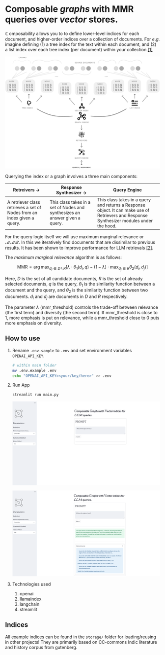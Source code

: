 # Composable _graphs_ with MMR queries over _vector_ stores.

$\mathbb{C}$ omposability  allows you to to define lower-level indices for each document, and higher-order indices over a collection of documents. For $e.g.$ imagine defining (1) a tree index for the text within each document, and (2) a list index over each tree index (per document) within your collection.[[1]](https://gpt-index.readthedocs.io/en/latest/how_to/index/composability.html)

![](./img/composable-graphs.png)

Querying the index or a graph involves a three main components:

| Retreivers $\to$                                                        | Response Synthesizer $\to$                                                  | Query Engine                                                                                                                              |
| ----------------------------------------------------------------------- | --------------------------------------------------------------------------- | ----------------------------------------------------------------------------------------------------------------------------------------- |
| A retriever class retrieves a set of Nodes from an index given a query. | This class takes in a set of Nodes and synthesizes an answer given a query. | This class takes in a query and returns a Response object. It can make use of Retrievers and Response Synthesizer modules under the hood. |

For the query logic itself we will use maximum marginal relevance or $\mathcal{MMR}$. In this we iteratively find documents that are dissimilar to previous results. It has been shown to improve performance for LLM retrievals [[2]](https://arxiv.org/pdf/2211.13892.pdf).

The _maximum marginal relevance_ algorithm is as follows: 

$$ \text{{MMR}} = \arg\max_{d_i \in D \setminus R} [ \lambda \cdot \theta_1(d_i, q) - (1 - \lambda) \cdot \max_{d_j \in R} \theta_2(d_i, d_j) ] $$

Here, $D$ is the set of all candidate documents, $R$ is the set of already selected documents, $q$ is the query, $\theta_1$ is the similarity function between a document and the query, and $\theta_2$ is the similarity function between two documents. $d_i$ and $d_j$ are documents in $D$ and $R$ respectively.

The parameter $\lambda$ (mmr_threshold) controls the trade-off between relevance (the first term) and diversity (the second term). If mmr_threshold is close to 1, more emphasis is put on relevance, while a mmr_threshold close to 0 puts more emphasis on diversity.

## How to use

1. Rename `.env.sample` to `.env` and set environment variables `OPENAI_API_KEY`.
   ```sh
   # within main folder
   mv .env.example .env
   echo "OPENAI_API_KEY=<your/key/here>" >> .env
   ```

2. Run App
   ```sh
   streamlit run main.py
   ```

    ![](./img/composable-graphs-idle.png)
    
    ![](./img/composable-graphs-response.png)

3. Technologies used
   1. openai
   2. llamaindex
   3. langchain
   4. streamlit


## Indices
All example indices can be found in the `storage/` folder for loading/reusing in other projects! They are primarily based on CC-commons Indic literature and history corpus from gutenberg.
